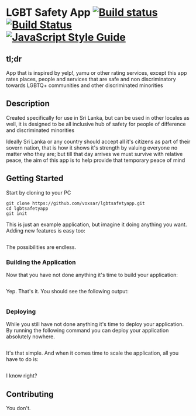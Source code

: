 # LGBT Safety App [![Build status](https://ci.appveyor.com/api/projects/status/bdap4333iay69740/branch/master?svg=true)](https://ci.appveyor.com/project/voxsar/agariabilling/branch/master)  [![Build Status](https://travis-ci.org/voxsar/agariaBilling.svg?branch=master)](https://travis-ci.org/voxsar/agariaBilling) [![JavaScript Style Guide](https://img.shields.io/badge/code_style-standard-brightgreen.svg)](https://standardjs.com)
## tl;dr
App that is inspired by yelp!, yamu or other rating services, except this app rates places, people and services that are safe and non discriminatory  towards LGBTQ+ communities and other discriminated minorities

## Description
Created specifically for use in Sri Lanka, but can be used in other locales as well, it is designed to be all inclusive hub of safety for people of difference and discriminated minorities

Ideally Sri Lanka or any country should accept all it's citizens as part of their sovern nation, that is how it shows it's strength by valuing everyone no matter who they are; but till that day arrives we must survive with relative peace, the aim of this app is to help provide that temporary peace of mind

## Getting Started

Start by cloning to your PC

```
git clone https://github.com/voxsar/lgbtsafetyapp.git
cd lgbtsafetyapp
git init
```

This is just an example application, but imagine it doing anything you want. Adding new features is easy too:

```

```

The possibilities are endless.

### Building the Application

Now that you have not done anything it's time to build your application:

```

```

Yep. That's it. You should see the following output:

```

```

### Deploying

While you still have not done anything it's time to deploy your application. By running the following command you can deploy your application absolutely nowhere.

```

```

It's that simple. And when it comes time to scale the application, all you have to do is:

```

```

I know right?

## Contributing

You don't.
